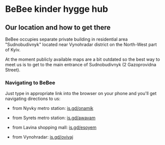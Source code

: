 # BeBee kinder hygge hub

## Our location and how to get there

BeBee occupies separate private building in residential area "Sudnobudivnyk" located near Vynohradar district on the North-West part of Kyiv.  

At the moment publicly available maps are a bit outdated so the best way to meet us is to get to the main entrance of Sudnobudivnyk (2 Gazoprovidna Street).

### Navigating to BeBee

Just type in appropriate link into the browser on your phone and you'll get navigating directions to us:

- from Nyvky metro station:    [is.gd/onamik](https://is.gd/onamik) 
<br><img src='https://chart.googleapis.com/chart?cht=qr&chl=https%3A%2F%2Fis.gd%2Fonamik&chs=180x180&choe=UTF-8&chld=L|2' alt=''>

- from Syrets metro station:   [is.gd/awavam](https://is.gd/awavam) 
<br><img src='https://chart.googleapis.com/chart?cht=qr&chl=https%3A%2F%2Fis.gd%2Fawavam&chs=180x180&choe=UTF-8&chld=L|2' alt=''>

- from Lavina shopping mall:   [is.gd/esoyem](https://is.gd/esoyem) 
<br><img src='https://chart.googleapis.com/chart?cht=qr&chl=https%3A%2F%2Fis.gd%2Fesoyem&chs=180x180&choe=UTF-8&chld=L|2' alt=''>

- from Vynohradar:             [is.gd/ovivaj](https://is.gd/ovivaj) 
<br><img src='https://chart.googleapis.com/chart?cht=qr&chl=https%3A%2F%2Fis.gd%2Fovivaj&chs=180x180&choe=UTF-8&chld=L|2' alt=''>
